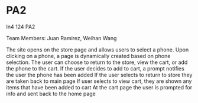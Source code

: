# PA2
In4 124 PA2

Team Members: Juan Ramirez, Weihan Wang

The site opens on the store page and allows users to select a phone.
Upon clicking on a phone, a page is dynamically created based on phone selection.
The user can choose to return to the store, view the cart, or add the phone to the cart.
If the user decides to add to cart, a prompt notifies the user the phone has been added
If the user selects to return to store they are taken back to main page
If user selects to view cart, they are shown any items that have been added to cart
At the cart page the user is prompted for info and sent back to the home page
